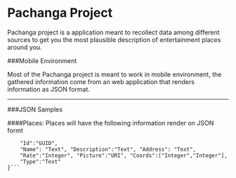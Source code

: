 Pachanga Project
===

Pachanga project is a application meant to recollect data among different sources to get you the most plausible description of entertainment places
around you.

###Mobile Environment

Most of the Pachanga project is meant to work in mobile environment, the gathered information come from an web application that renders information as
JSON format.


***

###JSON Samples

####Places:
Places will have the following information render on JSON formt

```{ 
	"Id":"GUID",
	"Name": "Text", "Description":"Text", "Address": "Text", 
	"Rate":"Integer", "Picture":"URI", "Coords":["Integer","Integer"],
	"Type":"Text"
}```

